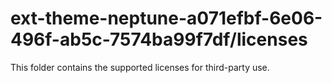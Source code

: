 # ext-theme-neptune-a071efbf-6e06-496f-ab5c-7574ba99f7df/licenses

This folder contains the supported licenses for third-party use.
